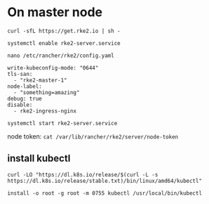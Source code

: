 # On master node

`curl -sfL https://get.rke2.io | sh -`

`systemctl enable rke2-server.service`

`nano /etc/rancher/rke2/config.yaml`

```
write-kubeconfig-mode: "0644"
tls-san:
  - "rke2-master-1"
node-label:
  - "something=amazing"
debug: true
disable:
  - rke2-ingress-nginx
```

`systemctl start rke2-server.service`

node token: `cat /var/lib/rancher/rke2/server/node-token`

## install kubectl

`curl -LO "https://dl.k8s.io/release/$(curl -L -s https://dl.k8s.io/release/stable.txt)/bin/linux/amd64/kubectl"`

`install -o root -g root -m 0755 kubectl /usr/local/bin/kubectl`
